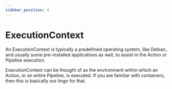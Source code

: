 ```yaml
---
sidebar_position: 4
---
```


# ExecutionContext

An ExecutionContext is typically a predefined operating system, like Debian, and usually some pre-installed applications as well, to assist in the Action or Pipeline execution.

ExecutionContext can be thought of as the environment within which an Action, or an entire Pipeline, is executed. If you are familiar with containers, then this is basically our lingo for that.